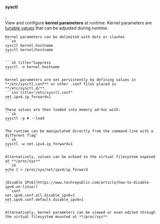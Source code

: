 #### sysctl
:   
    View and configure **kernel parameters** at runtime.
    Kernel parameters are [tunable values](https://access.redhat.com/documentation/en-us/red_hat_enterprise_linux/8/html/managing_monitoring_and_updating_the_kernel/configuring-kernel-parameters-at-runtime_managing-monitoring-and-updating-the-kernel) that can be adjusted during runtime.

    Kernel parameters can be delimited with dots or slashes
    ```sh
    sysctl kernel.hostname
    sysctl kernel/hostname
    ```

    ```sh title="Suppress 
    sysctl -n kernel.hostname
    ```

    Kernel parameters are set persistently by defining values in **/etc/sysctl.conf** or other .conf files placed in **/etc/sysctl.d/**.
    ```ini title="/etc/sysctl.conf"
    net.ipv4.ip_forward=1
    ```

    These values are then loaded into memory ad-hoc with:
    ```sh
    sysctl -p # --load
    ```

    The runtime can be manipulated directly from the command-line with a different flag"
    ```sh
    sysctl -w net.ipv4.ip_forward=1
    ```

    Alternatively, values can be echoed to the virtual filesystem exposed at **/proc/sys**
    ```sh
    echo 1 > /proc/sys/net/ipv4/ip_forward
    ```

    [Disable IPv6](https://www.techrepublic.com/article/how-to-disable-ipv6-on-linux/)
    ```conf
    net.ipv6.conf.all.disable_ipv6=1
    net.ipv6.conf.default.disable_ipv6=1
    ```

    Alternatively, kernel parameters can be viewed or even edited through the virtual filesystem mounted at **/proc/sys**
    